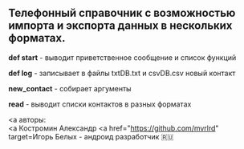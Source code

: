 
 
 ## Телефонный справочник с возможностью импорта и экспорта данных в нескольких форматах.
 
**def start** - выводит приветственное сообщение и список функций

**def log** - записывает в файлы txtDB.txt и csvDB.csv новый контакт

**new_contact** - собирает аргументы

**read** - выводит списки контактов в разных форматах




<a авторы: </a> <br> 
<a Костромин Александр</a>
<a href="https://github.com/mvrlrd" target=Игорь Белых - андроид разработчик 🇷🇺</a> <br>
